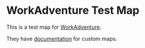 # WorkAdventure Test Map

This is a test map for [WorkAdventure](https://workadventu.re).

They have [documentation](https://workadventu.re/create-map.html) for custom maps.
